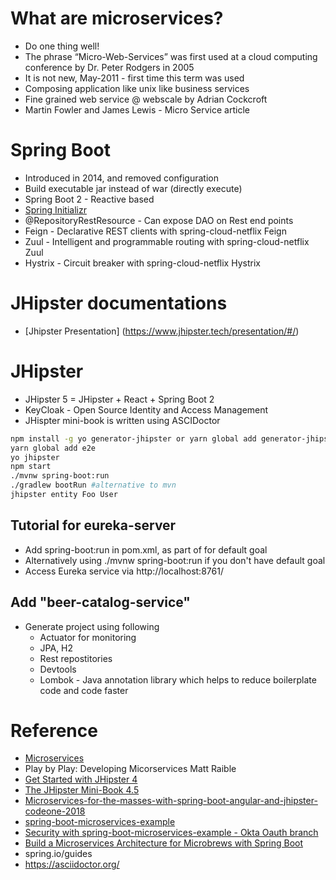 # What are microservices?
* Do one thing well!
* The phrase “Micro-Web-Services” was first used at a cloud computing conference by Dr. Peter Rodgers in 2005
* It is not new, May-2011 - first time this term was used
* Composing application like unix like business services
* Fine grained web service @ webscale by Adrian Cockcroft
* Martin Fowler and  James Lewis - Micro Service article


# Spring Boot
* Introduced in 2014, and removed configuration
* Build executable jar instead of war (directly execute)
* Spring Boot 2 - Reactive based
* [Spring Initializr](start.spring.io)
* @RepositoryRestResource - Can expose DAO on Rest end points
* Feign - Declarative REST clients with spring-cloud-netflix Feign
* Zuul - Intelligent and programmable routing with spring-cloud-netflix Zuul
* Hystrix - Circuit breaker with spring-cloud-netflix Hystrix


# JHipster documentations
* [Jhipster Presentation] (https://www.jhipster.tech/presentation/#/)



# JHipster
* JHipster 5 = JHipster + React + Spring Boot 2 
* KeyCloak - Open Source Identity and Access Management
* JHispter mini-book is written using ASCIDoctor
```bash
npm install -g yo generator-jhipster or yarn global add generator-jhipster
yarn global add e2e
yo jhipster
npm start
./mvnw spring-boot:run
./gradlew bootRun #alternative to mvn
jhipster entity Foo User
```

## Tutorial for eureka-server
* Add 		<defaultGoal>spring-boot:run</defaultGoal> in pom.xml, as part of <build> for default goal
* Alternatively using  ./mvnw spring-boot:run if you don't have default goal
* Access Eureka service via http://localhost:8761/

## Add "beer-catalog-service"
* Generate project using following
  * Actuator for monitoring
  * JPA, H2
  * Rest repostitories
  * Devtools
  * Lombok - Java annotation library which helps to reduce boilerplate code and code faster 


# Reference
* [Microservices](https://martinfowler.com/articles/microservices.html)
* Play by Play: Developing Micorservices Matt Raible 
* [Get Started with JHipster 4](http://www.eclipse.org/community/eclipse_newsletter/2017/january/article3.php)
* [The JHipster Mini-Book 4.5](https://www.infoq.com/minibooks/jhipster-4x-mini-book)
* [Microservices-for-the-masses-with-spring-boot-angular-and-jhipster-codeone-2018](https://speakerdeck.com/mraible/microservices-for-the-masses-with-spring-boot-angular-and-jhipster-codeone-2018)
* [spring-boot-microservices-example](https://github.com/oktadeveloper/spring-boot-microservices-example)
* [Security with spring-boot-microservices-example  - Okta Oauth branch](oktaoath@https://github.com/oktadeveloper/spring-boot-microservices-example)
* [Build a Microservices Architecture for Microbrews with Spring Boot](https://developer.okta.com/blog/2017/06/15/build-microservices-architecture-spring-boot)
* spring.io/guides
* https://asciidoctor.org/